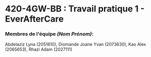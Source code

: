 # 420-4GW-BB : Travail pratique 1 - EverAfterCare
### Membres de l'équipe *(Nom Prénom)*:
Abdelaziz Lyna (2051610), Diomande Joane Yvan (2073630), Kao Alex (2065653), Rhazi Adam (2027111)
